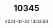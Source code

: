 ---
title: "10345"
category: "Hygrotus artus"
draft: false
date: 2024-02-22 13:03:50
languages:
  English: ["Mono Lake Diving Beetle"]
---